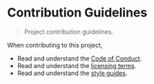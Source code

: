 # Contribution Guidelines

> Project contribution guidelines.


When contributing to this project,

* Read and understand the [Code of Conduct][code-of-conduct].
* Read and understand the [licensing terms][license].
* Read and understand the [style guides][style-guides].



<!-- <links> -->

[code-of-conduct]: https://github.com/stdlib-js/stdlib/blob/develop/CODE_OF_CONDUCT.md
[license]: https://github.com/stdlib-js/stdlib/blob/develop/LICENSE
[style-guides]: https://github.com/stdlib-js/stdlib/blob/develop/docs/style-guides

<!-- </links> -->
